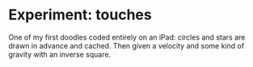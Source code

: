 <!--
  date: 2014-04-24
  modified: 2015-10-25
  slug: experiment-touches
  type: post
  tags: cool shit, experiment, particles
  related: experiment-*
-->

# Experiment: touches

<p>One of my first doodles coded entirely on an iPad: circles and stars are drawn in advance and cached. Then given a velocity and some kind of gravity with an inverse square.</p>
<p><!--more--></p>
<pre><code data-language="javascript" data-src="/static/experiment/touches.js"></code></pre>
